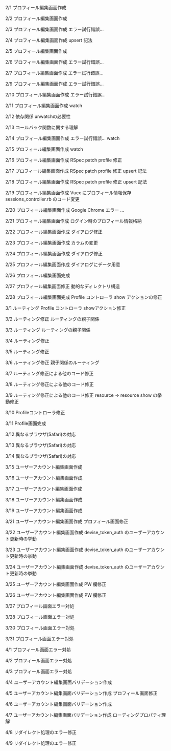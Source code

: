 2/1
プロフィール編集画面作成

2/2
プロフィール編集画面作成

2/3
プロフィール編集画面作成
エラー試行錯誤...

2/4
プロフィール編集画面作成
upsert 記法

2/5
プロフィール編集画面作成

2/6
プロフィール編集画面作成
エラー試行錯誤...

2/7
プロフィール編集画面作成
エラー試行錯誤...

2/9
プロフィール編集画面作成
エラー試行錯誤...

2/10
プロフィール編集画面作成
エラー試行錯誤...

2/11
プロフィール編集画面作成
watch

2/12
依存関係
unwatchの必要性

2/13
コールバック関数に関する理解

2/14
プロフィール編集画面作成
エラー試行錯誤...
watch

2/15
プロフィール編集画面作成
watch

2/16
プロフィール編集画面作成
RSpec patch profile 修正

2/17
プロフィール編集画面作成
RSpec patch profile 修正
upsert 記法

2/18
プロフィール編集画面作成
RSpec patch profile 修正
upsert 記法

2/19
プロフィール編集画面作成
Vuex にプロフィール情報保存
sessions_controller.rb のコード変更

2/20
プロフィール編集画面作成
Google Chrome エラー ...

2/21
プロフィール編集画面作成
ログイン時のプロフィール情報格納

2/22
プロフィール編集画面作成
ダイアログ修正

2/23
プロフィール編集画面作成
カラムの変更

2/24
プロフィール編集画面作成
ダイアログ修正

2/25
プロフィール編集画面作成
ダイアログにデータ用意

2/26
プロフィール編集画面完成

2/27
プロフィール編集画面修正
動的なディレクトリ構造

2/28
プロフィール編集画面完成
Profile コントローラ show アクションの修正

3/1
ルーティング
Profile コントローラ showアクション修正

3/2
ルーティング修正
ルーティングの親子関係

3/3
ルーティング
ルーティングの親子関係

3/4
ルーティング修正

3/5
ルーティング修正

3/6
ルーティング修正
親子関係のルーティング

3/7
ルーティング修正による他のコード修正

3/8
ルーティング修正による他のコード修正

3/9
ルーティング修正による他のコード修正
resource => resource
show の挙動修正

3/10
Profileコントローラ修正

3/11
Profile画面完成

3/12
異なるブラウザ(Safari)の対応

3/13
異なるブラウザ(Safari)の対応

3/14
異なるブラウザ(Safari)の対応

3/15
ユーザーアカウント編集画面作成

3/16
ユーザーアカウント編集画面作成

3/17
ユーザーアカウント編集画面作成

3/18
ユーザーアカウント編集画面作成

3/19
ユーザーアカウント編集画面作成

3/21
ユーザーアカウント編集画面作成
プロフィール画面修正

3/22
ユーザーアカウント編集画面作成
devise_token_auth のユーザーアカウント更新時の挙動

3/23
ユーザーアカウント編集画面作成
devise_token_auth のユーザーアカウント更新時の挙動

3/24
ユーザーアカウント編集画面作成
devise_token_auth のユーザーアカウント更新時の挙動

3/25
ユーザーアカウント編集画面作成
PW 欄修正

3/26
ユーザーアカウント編集画面作成
PW 欄修正

3/27
プロフィール画面エラー対処

3/28
プロフィール画面エラー対処

3/30
プロフィール画面エラー対処

3/31
プロフィール画面エラー対処

4/1
プロフィール画面エラー対処

4/2
プロフィール画面エラー対処

4/3
プロフィール画面エラー対処

4/4
ユーザーアカウント編集画面バリデーション作成

4/5
ユーザーアカウント編集画面バリデーション作成
プロフィール画面修正

4/6
ユーザーアカウント編集画面バリデーション作成

4/7
ユーザーアカウント編集画面バリデーション作成
ローディングプロパティ理解

4/8
リダイレクト処理のエラー修正

4/9
リダイレクト処理のエラー修正

